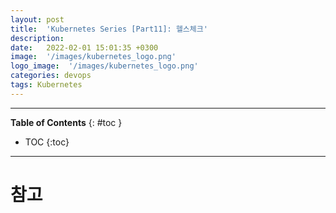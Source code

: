 ```yaml
---
layout: post
title:  'Kubernetes Series [Part11]: 헬스체크'
description: 
date:   2022-02-01 15:01:35 +0300
image:  '/images/kubernetes_logo.png'
logo_image:  '/images/kubernetes_logo.png'
categories: devops
tags: Kubernetes
---
```


---
**Table of Contents**
{: #toc }
*  TOC
{:toc}

---


# 참고
